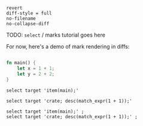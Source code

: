 ```refactor-options hidden
revert
diff-style = full
no-filename
no-collapse-diff
```

TODO: `select` / marks tutorial goes here

For now, here's a demo of mark rendering in diffs:

```rust refactor-target hidden

fn main() {
    let x = 1 + 1;
    let y = 2 + 2;
}
```

```refactor
select target 'item(main);'
```

```refactor
select target 'crate; desc(match_expr(1 + 1));'
```

```refactor
select target 'item(main);' ;
select target 'crate; desc(match_expr(1 + 1));' ;
```


